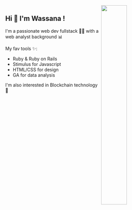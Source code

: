 <img align="right" src="https://user-images.githubusercontent.com/88428826/145194498-23675af1-a4f6-40ee-81e5-0cdbd2511e12.png" width=40% height=40% align>

## Hi 👋 I'm Wassana ! 

I'm a passionate web dev fullstack 👩‍💻 with a web analyst background 📊

My fav tools ✨:

- Ruby & Ruby on Rails
- Stimulus for Javascript
- HTML/CSS for design
- GA for data analysis

I'm also interested in Blockchain technology 🚀                                                                                                                                     

<!--

- 🔭 I’m currently working on ...
- 🌱 I’m currently learning ...
- 👯 I’m looking to collaborate on ...
- 🤔 I’m looking for help with ...
- 💬 Ask me about ...
- 📫 How to reach me: ...
- 😄 Pronouns: ...
- ⚡ Fun fact: ...
-->
